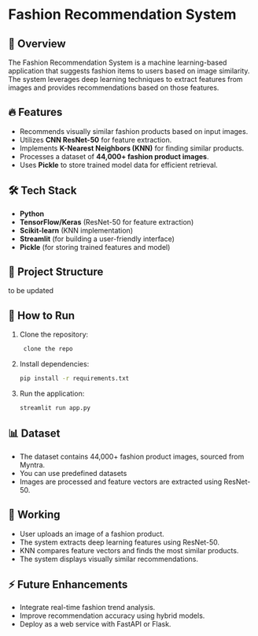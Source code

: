 # Fashion Recommendation System

## 🚀 Overview
The Fashion Recommendation System is a machine learning-based application that suggests fashion items to users based on image similarity. The system leverages deep learning techniques to extract features from images and provides recommendations based on those features.

## 🔥 Features  
- Recommends visually similar fashion products based on input images.  
- Utilizes **CNN ResNet-50** for feature extraction.  
- Implements **K-Nearest Neighbors (KNN)** for finding similar products.  
- Processes a dataset of **44,000+ fashion product images**.  
- Uses **Pickle** to store trained model data for efficient retrieval.  

## 🛠️ Tech Stack  
- **Python**  
- **TensorFlow/Keras** (ResNet-50 for feature extraction)  
- **Scikit-learn** (KNN implementation)  
- **Streamlit** (for building a user-friendly interface)  
- **Pickle** (for storing trained features and model)  

## 📂 Project Structure 
to be updated

## 🚀 How to Run  
1. Clone the repository:  
   ```bash
    clone the repo 
   ```
2. Install dependencies:
    ```bash
   pip install -r requirements.txt
    ```
3. Run the application:
    ```bash
   streamlit run app.py
    ```

## 📊 Dataset
- The dataset contains 44,000+ fashion product images, sourced from Myntra.
- You can use predefined datasets
- Images are processed and feature vectors are extracted using ResNet-50.

## 📌 Working
- User uploads an image of a fashion product.
- The system extracts deep learning features using ResNet-50.
- KNN compares feature vectors and finds the most similar products.
- The system displays visually similar recommendations.

## ⚡ Future Enhancements
- Integrate real-time fashion trend analysis.
- Improve recommendation accuracy using hybrid models.
- Deploy as a web service with FastAPI or Flask.
